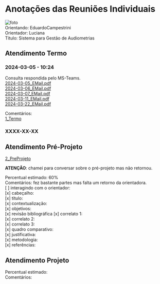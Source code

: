 # Anotações das Reuniões Individuais  

![foto](foto.png "foto")  
Orientando: EduardoCampestrini  
Orientador: Luciana  
Título: Sistema para Gestão de Audiometrias  

## Atendimento Termo  

### 2024-03-05 - 10:24

Consulta respondida pelo MS-Teams.  
[2024-03-05_EMail.pdf](2024-03-05_EMail.pdf)  
[2024-03-06_EMail.pdf](2024-03-06_EMail.pdf)  
[2024-03-07_EMail.pdf](2024-03-07_EMail.pdf)  
[2024-03-11_EMail.pdf](2024-03-11_EMail.pdf)  
[2024-03-22_EMail.pdf](2024-03-22_EMail.pdf)  

Comentários:  
[1_Termo](1_Termo.pdf "1_Termo")  

### XXXX-XX-XX

## Atendimento Pré-Projeto  

[2_PreProjeto](2_PreProjeto.docx "2_PreProjeto")  

**ATENÇÃO**: chamei para conversar sobre o pré-projeto mas não retornou.  

Percentual estimado: 60%  
Comentários: fez bastante partes mas falta um retorno da orientadora.  
[ ] interagindo com o orientador:  
[x] cabeçalho:  
[x] título:  
[x] contextualização:  
[x] objetivos:  
[x] revisão bibliográfica
[x] correlato 1:  
[x] correlato 2:  
[x] correlato 3:  
[x] quadro comparativo:  
[x] justificativa:  
[x] metodologia:  
[x] referências:  

## Atendimento Projeto  

Percentual estimado:  
Comentários:  
